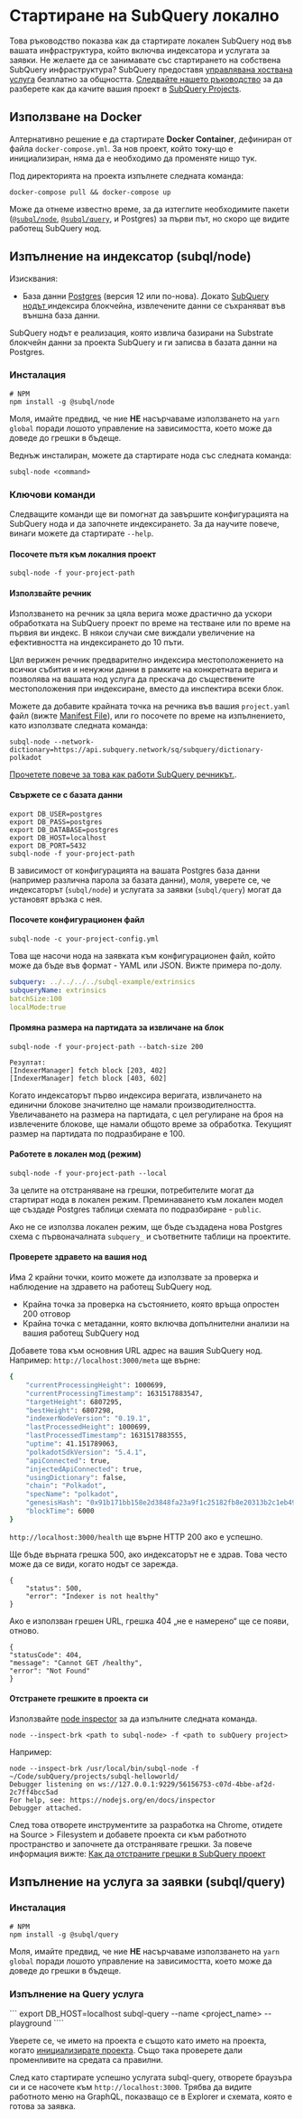 # Стартиране на SubQuery локално

Това ръководство показва как да стартирате локален SubQuery нод във вашата инфраструктура, който включва индексатора и услугата за заявки. Не желаете да се занимавате със стартирането на собствена SubQuery инфраструктура? SubQuery предоставя [управлявана хоствана услуга](https://explorer.subquery.network) безплатно за общността. [Следвайте нашето ръководство](../run_publish/publish.md) за да разберете как да качите вашия проект в [SubQuery Projects](https://project.subquery.network).

## Използване на Docker

Алтернативно решение е да стартирате <strong>Docker Container</strong>, дефиниран от файла `docker-compose.yml`. За нов проект, който току-що е инициализиран, няма да е необходимо да променяте нищо тук.

Под директорията на проекта изпълнете следната команда:

```shell
docker-compose pull && docker-compose up
```

Може да отнеме известно време, за да изтеглите необходимите пакети ([`@subql/node`](https://www.npmjs.com/package/@subql/node), [`@subql/query`](https://www.npmjs.com/package/@subql/query), и Postgres) за първи път, но скоро ще видите работещ SubQuery нод.

## Изпълнение на индексатор (subql/node)

Изисквания:

- База данни [Postgres](https://www.postgresql.org/) (версия 12 или по-нова). Докато [SubQuery нодът ](#start-a-local-subquery-node) индексира блокчейна, извлечените данни се съхраняват във външна база данни.

SubQuery нодът е реализация, която извлича базирани на Substrate блокчейн данни за проекта SubQuery и ги записва в базата данни на Postgres.

### Инсталация

```shell
# NPM
npm install -g @subql/node
```

Моля, имайте предвид, че ние **НЕ** насърчаваме използването на `yarn global` поради лошото управление на зависимостта, което може да доведе до грешки в бъдеще.

Веднъж инсталиран, можете да стартирате нода със следната команда:

```shell
subql-node <command>
```

### Ключови команди

Следващите команди ще ви помогнат да завършите конфигурацията на SubQuery нода и да започнете индексирането. За да научите повече, винаги можете да стартирате `--help`.

#### Посочете пътя към локалния проект

```
subql-node -f your-project-path
```

#### Използвайте речник

Използването на речник за цяла верига може драстично да ускори обработката на SubQuery проект по време на тестване или по време на първия ви индекс. В някои случаи сме виждали увеличение на ефективността на индексирането до 10 пъти.

Цял верижен речник предварително индексира местоположението на всички събития и ненужни данни в рамките на конкретната верига и позволява на вашата нод услуга да прескача до съществените местоположения при индексиране, вместо да инспектира всеки блок.

Можете да добавите крайната точка на речника във вашия `project.yaml` файл (вижте [Manifest File](../create/manifest.md)), или го посочете по време на изпълнението, като използвате следната команда:

```
subql-node --network-dictionary=https://api.subquery.network/sq/subquery/dictionary-polkadot
```

[Прочетете повече за това как работи SubQuery речникът.](../academy/tutorials_examples/dictionary.md).

#### Свържете се с базата данни

```
export DB_USER=postgres
export DB_PASS=postgres
export DB_DATABASE=postgres
export DB_HOST=localhost
export DB_PORT=5432
subql-node -f your-project-path
```

В зависимост от конфигурацията на вашата Postgres база данни (например различна парола за базата данни), моля, уверете се, че индексаторът (`subql/node`) и услугата за заявки (`subql/query`) могат да установят връзка с нея.

#### Посочете конфигурационен файл

```
subql-node -c your-project-config.yml
```

Това ще насочи нода на заявката към конфигурационен файл, който може да бъде във формат - YAML или JSON. Вижте примера по-долу.

```yaml
subquery: ../../../../subql-example/extrinsics
subqueryName: extrinsics
batchSize:100
localMode:true
```

#### Промяна размера на партидата за извличане на блок

```
subql-node -f your-project-path --batch-size 200

Резултат:
[IndexerManager] fetch block [203, 402]
[IndexerManager] fetch block [403, 602]
```

Когато индексаторът първо индексира веригата, извличането на единични блокове значително ще намали производителността. Увеличаването на размера на партидата, с цел регулиране на броя на извлечените блокове, ще намали общото време за обработка. Текущият размер на партидата по подразбиране е 100.

#### Работете в локален мод (режим)

```
subql-node -f your-project-path --local
```

За целите на отстраняване на грешки, потребителите могат да стартират нода в локален режим. Преминаването към локален модел ще създаде Postgres таблици схемата по подразбиране - `public`.

Ако не се използва локален режим, ще бъде създадена нова Postgres схема с първоначалната `subquery_` и съответните таблици на проектите.

#### Проверете здравето на вашия нод

Има 2 крайни точки, които можете да използвате за проверка и наблюдение на здравето на работещ SubQuery нод.

- Крайна точка за проверка на състоянието, която връща опростен 200 отговор
- Крайна точка с метаданни, която включва допълнителни анализи на вашия работещ SubQuery нод

Добавете това към основния URL адрес на вашия SubQuery нод. Например: `http://localhost:3000/meta` ще върне:

```bash
{
    "currentProcessingHeight": 1000699,
    "currentProcessingTimestamp": 1631517883547,
    "targetHeight": 6807295,
    "bestHeight": 6807298,
    "indexerNodeVersion": "0.19.1",
    "lastProcessedHeight": 1000699,
    "lastProcessedTimestamp": 1631517883555,
    "uptime": 41.151789063,
    "polkadotSdkVersion": "5.4.1",
    "apiConnected": true,
    "injectedApiConnected": true,
    "usingDictionary": false,
    "chain": "Polkadot",
    "specName": "polkadot",
    "genesisHash": "0x91b171bb158e2d3848fa23a9f1c25182fb8e20313b2c1eb49219da7a70ce90c3",
    "blockTime": 6000
}
```

`http://localhost:3000/health` ще върне HTTP 200 ако е успешно.

Ще бъде върната грешка 500, ако индексаторът не е здрав. Това често може да се види, когато нодът се зарежда.

```shell
{
    "status": 500,
    "error": "Indexer is not healthy"
}
```

Ако е използван грешен URL, грешка 404 „не е намерено“ ще се появи, отново.

```shell
{
"statusCode": 404,
"message": "Cannot GET /healthy",
"error": "Not Found"
}
```

#### Отстранете грешките в проекта си

Използвайте [node inspector](https://nodejs.org/en/docs/guides/debugging-getting-started/) за да изпълните следната команда.

```shell
node --inspect-brk <path to subql-node> -f <path to subQuery project>
```

Например:

```shell
node --inspect-brk /usr/local/bin/subql-node -f ~/Code/subQuery/projects/subql-helloworld/
Debugger listening on ws://127.0.0.1:9229/56156753-c07d-4bbe-af2d-2c7ff4bcc5ad
For help, see: https://nodejs.org/en/docs/inspector
Debugger attached.
```

След това отворете инструментите за разработка на Chrome, отидете на Source > Filesystem и добавете проекта си към работното пространство и започнете да отстранявате грешки. За повече информация вижте: [Как да отстраните грешки в SubQuery проект](https://doc.subquery.network/academy/tutorials_examples/debug-projects/)

## Изпълнение на услуга за заявки (subql/query)

### Инсталация

```shell
# NPM
npm install -g @subql/query
```

Моля, имайте предвид, че ние **НЕ** насърчаваме използването на `yarn global` поради лошото управление на зависимостта, което може да доведе до грешки в бъдеще.

### Изпълнение на Query услуга

``` export DB_HOST=localhost subql-query --name <project_name> --playground ````

Уверете се, че името на проекта е същото като името на проекта, когато [инициализирате проекта](../quickstart/quickstart.md#initialise-the-starter-subquery-project). Също така проверете дали променливите на средата са правилни.

След като стартирате успешно услугата subql-query, отворете браузъра си и се насочете към `http://localhost:3000`. Трябва да видите работното меню на GraphQL, показващo се в Explorer и схемата, която е готова за заявка.
